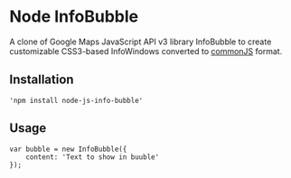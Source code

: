 Node InfoBubble
========
A clone of Google Maps JavaScript API v3 library InfoBubble to create customizable CSS3-based InfoWindows converted to [commonJS](http://www.commonjs.org/) format.
## Installation
    'npm install node-js-info-bubble'
## Usage
    var bubble = new InfoBubble({
        content: 'Text to show in buuble'
    });
